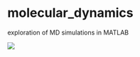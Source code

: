 # molecular_dynamics
exploration of MD simulations in MATLAB

![](sample_figs/3D_trajectory_sample.png?raw=true)
